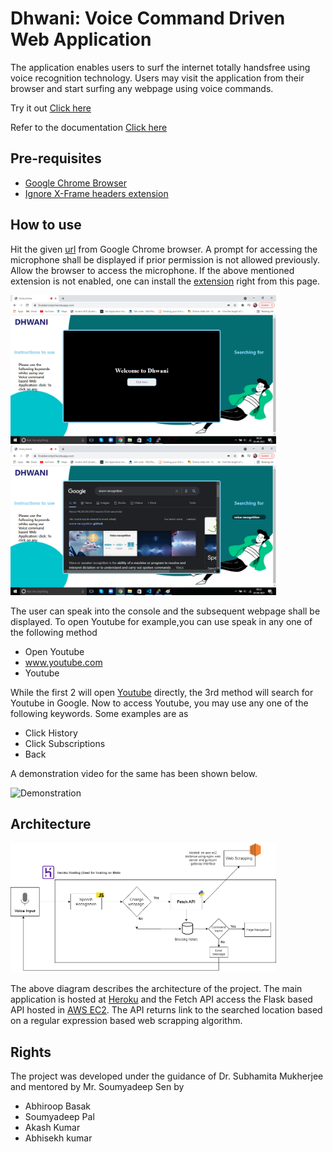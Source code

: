 # Dhwani: Voice Command Driven Web Application

The application enables users to surf the internet totally handsfree using voice recognition technology. Users may visit the application from their browser and start surfing any webpage using voice commands. 

Try it out [Click here](https://finaldemotest.herokuapp.com/)

Refer to the documentation [Click here]()


## Pre-requisites

- [Google Chrome Browser](https://www.google.com/intl/en_in/chrome/)
- [Ignore X-Frame headers extension](https://chrome.google.com/webstore/detail/ignore-x-frame-headers/gleekbfjekiniecknbkamfmkohkpodhe/related)


## How to use

Hit the given [url](https://finaldemotest.herokuapp.com/) from Google Chrome browser. A prompt for accessing the microphone shall be displayed if prior permission is not allowed previously. Allow the browser to access the microphone. If the above mentioned extension is not enabled, one can install the [extension](https://chrome.google.com/webstore/detail/ignore-x-frame-headers/gleekbfjekiniecknbkamfmkohkpodhe/related) right from this page.


<img src="media/initial.png" width="425"/>         <img src="media/search.png" width="425"/> 

The user can speak into the console and the subsequent webpage shall be displayed. 
To open Youtube for example,you can use speak in any one of the following method

- Open Youtube
- www.youtube.com
- Youtube

While the first 2 will open [Youtube](https://www.youtube.com/) directly, the 3rd method will search for Youtube in Google. Now to access Youtube, you may use any one of the following keywords. Some examples are as

- Click History
- Click Subscriptions
- Back

A demonstration video for the same has been shown below.

![Demonstration](media/recording.gif)

## Architecture

<img src="media/workflow.png" width="425"/>

The above diagram describes the architecture of the project. The main application is hosted at [Heroku](https://finaldemotest.herokuapp.com/) and the Fetch API access the Flask based API hosted in [AWS EC2](http://52.66.204.194:8000/). The API returns link to the searched location based on a regular expression based web scrapping algorithm.


## Rights

The project was developed under the guidance of Dr. Subhamita Mukherjee  and mentored by Mr. Soumyadeep Sen by

- Abhiroop Basak
- Soumyadeep Pal
- Akash Kumar
- Abhisekh kumar




